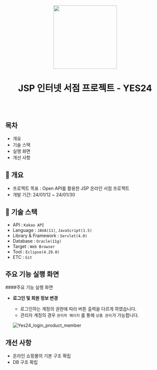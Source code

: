 <h1 align="center"><img src="https://cdn-icons-png.flaticon.com/512/5432/5432699.png" style="width: 200; height: 200"></h1>
<h1 align="center">JSP 인터넷 서점 프로젝트 - YES24</h1>
<br/><br/>

## 목차

- 개요
- 기술 스택
- 실행 화면
- 개선 사항


## 🚩 개요
  - 프로젝트 목표 : Open API를 활용한 JSP 온라인 서점 프로젝트
  - 개발 기간: 24/01/12 ~ 24/01/30
    
## 🔧 기술 스택
  - API : `Kakao API`
  - Language : `JAVA(11)`, `JavaScript(1.5)`
  - Library & Framework : `Servlet(4.0)`
  - Database : `Oracle(11g)`
  - Target : `Web Browser`
  - Tool : `Eclipse(4.29.0)`
  - ETC : `Git`

## 주요 기능 실행 화면

  ####주요 기능 실행 화면

  * **로그인 및 회원 정보 변경**
    * 로그인하는 계정의 권한에 따라 버튼 출력을 다르게 하였습니다. 
    * 관리자 계정의 경우 `관리자 페이지` 를 통해 `상품 관리`가 가능합니다.
   
    ![Yes24_login_product_member](https://github.com/JongHoonKim1004/Yes24_JSP/assets/155927559/d22c54a4-f2ed-48b0-8073-ef4d9be48023)

    

## 개선 사항
- 온라인 쇼핑몰의 기본 구조 확립
- DB 구조 확립
